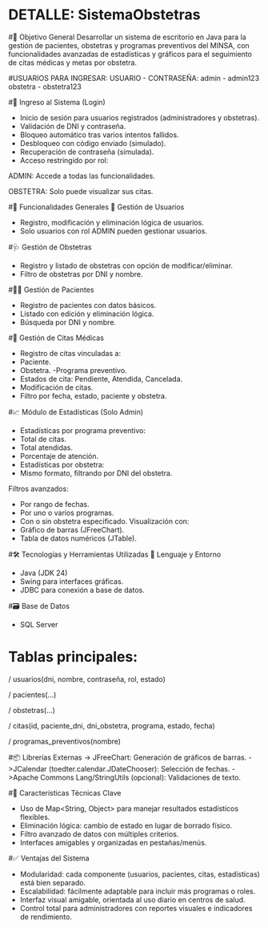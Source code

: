 # DETALLE: SistemaObstetras

#🎯 Objetivo General
Desarrollar un sistema de escritorio en Java para la gestión de pacientes, obstetras y programas preventivos del MINSA, con funcionalidades avanzadas de estadísticas y gráficos para el seguimiento de citas médicas y metas por obstetra.

#USUARIOS PARA INGRESAR:
USUARIO - CONTRASEÑA:
admin - admin123
obstetra - obstetra123

#🔐 Ingreso al Sistema (Login)
- Inicio de sesión para usuarios registrados (administradores y obstetras).
- Validación de DNI y contraseña.
- Bloqueo automático tras varios intentos fallidos.
- Desbloqueo con código enviado (simulado).
- Recuperación de contraseña (simulada).
- Acceso restringido por rol:

ADMIN: Accede a todas las funcionalidades.

OBSTETRA: Solo puede visualizar sus citas.

#🧩 Funcionalidades Generales
👤 Gestión de Usuarios
- Registro, modificación y eliminación lógica de usuarios.
- Solo usuarios con rol ADMIN pueden gestionar usuarios.

#🩺 Gestión de Obstetras
- Registro y listado de obstetras con opción de modificar/eliminar.
- Filtro de obstetras por DNI y nombre.

#🧍‍♀️ Gestión de Pacientes
- Registro de pacientes con datos básicos.
- Listado con edición y eliminación lógica.
- Búsqueda por DNI y nombre.

#📅 Gestión de Citas Médicas
- Registro de citas vinculadas a:
- Paciente.
- Obstetra.
-Programa preventivo.
- Estados de cita: Pendiente, Atendida, Cancelada.
- Modificación de citas.
- Filtro por fecha, estado, paciente y obstetra.

#📈 Módulo de Estadísticas (Solo Admin)
- Estadísticas por programa preventivo:
- Total de citas.
- Total atendidas.
- Porcentaje de atención.
- Estadísticas por obstetra:
- Mismo formato, filtrando por DNI del obstetra.

Filtros avanzados:
- Por rango de fechas.
- Por uno o varios programas.
- Con o sin obstetra especificado.
Visualización con:
- Gráfico de barras (JFreeChart).
- Tabla de datos numéricos (JTable).

#🛠️ Tecnologías y Herramientas Utilizadas
🔧 Lenguaje y Entorno
- Java (JDK 24)
- Swing para interfaces gráficas.
- JDBC para conexión a base de datos.

#🗃️ Base de Datos
- SQL Server

# Tablas principales:

/ usuarios(dni, nombre, contraseña, rol, estado)

/ pacientes(...)

/ obstetras(...)

/ citas(id, paciente_dni, dni_obstetra, programa, estado, fecha)

/ programas_preventivos(nombre)

#📦 Librerías Externas
-> JFreeChart: Generación de gráficos de barras.
->JCalendar (toedter.calendar.JDateChooser): Selección de fechas.
->Apache Commons Lang/StringUtils (opcional): Validaciones de texto.

#📌 Características Técnicas Clave
- Uso de Map<String, Object> para manejar resultados estadísticos flexibles.
- Eliminación lógica: cambio de estado en lugar de borrado físico.
- Filtro avanzado de datos con múltiples criterios.
- Interfaces amigables y organizadas en pestañas/menús.

#✅ Ventajas del Sistema
- Modularidad: cada componente (usuarios, pacientes, citas, estadísticas) está bien separado.
- Escalabilidad: fácilmente adaptable para incluir más programas o roles.
- Interfaz visual amigable, orientada al uso diario en centros de salud.
- Control total para administradores con reportes visuales e indicadores de rendimiento.
